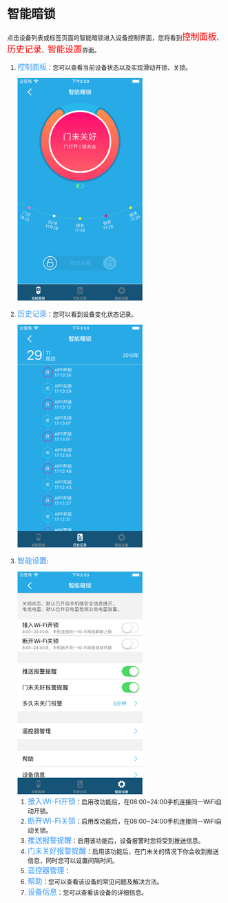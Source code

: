 # 智能暗锁

点击设备列表或标签页面的智能暗锁进入设备控制界面，您将看到<font style='color:#ff0000;font-size:20px'>控制面板</font>、<font style='color:#ff0000;font-size:20px'>历史记录</font>、<font style='color:#ff0000;font-size:20px'>智能设置</font>界面。

1. <font style='color:#3699ff;font-size:17px'>控制面板</font>：您可以查看当前设备状态以及实现滑动开锁、关锁。

	<img src="../images/MacBee/智能暗锁/控制界面.png" width = "290" height = "516">
	
2. <font style='color:#3699ff;font-size:17px'>历史记录</font>：您可以看到设备变化状态记录。

	<img src="../images/MacBee/智能暗锁/历史记录.png" width = "290" height = "516">
	
3. <font style='color:#3699ff;font-size:17px'>智能设置</font>:

	<img src="../images/MacBee/智能暗锁/设置.png" width = "290" height = "516">

	1. <font style='color:#3699ff;font-size:17px'>接入Wi-Fi开锁</font>：启用改功能后，在08:00~24:00手机连接同一WiFi自动开锁。
	2. <font style='color:#3699ff;font-size:17px'>断开Wi-Fi关锁</font>：启用改功能后，在08:00~24:00手机连接同一WiFi自动关锁。
	3. <font style='color:#3699ff;font-size:17px'>推送报警提醒</font>：启用该功能后，设备报警时您将受到推送信息。
	4. <font style='color:#3699ff;font-size:17px'>门未关好报警提醒</font>：启用该功能后，在门未关的情况下你会收到推送信息，同时您可以设置间隔时间。
	5. <font style='color:#3699ff;font-size:17px'>遥控器管理</font>：
	6. <font style='color:#3699ff;font-size:17px'>帮助</font>：您可以查看该设备的常见问题及解决方法。
	7. <font style='color:#3699ff;font-size:17px'>设备信息</font>：您可以查看该设备的详细信息。